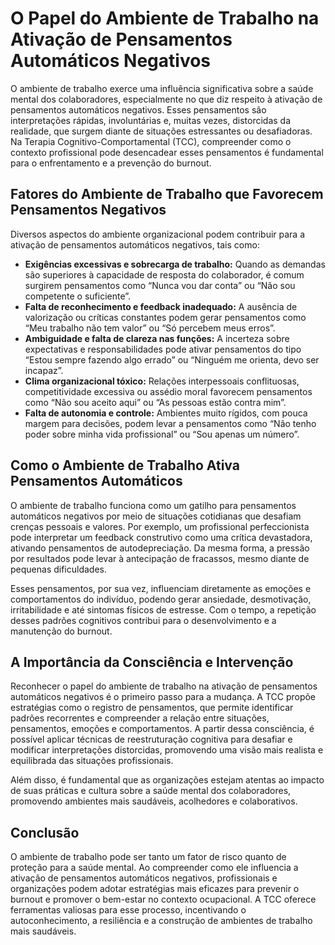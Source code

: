 
# O Papel do Ambiente de Trabalho na Ativação de Pensamentos Automáticos Negativos

O ambiente de trabalho exerce uma influência significativa sobre a saúde mental dos colaboradores, especialmente no que diz respeito à ativação de pensamentos automáticos negativos. Esses pensamentos são interpretações rápidas, involuntárias e, muitas vezes, distorcidas da realidade, que surgem diante de situações estressantes ou desafiadoras. Na Terapia Cognitivo-Comportamental (TCC), compreender como o contexto profissional pode desencadear esses pensamentos é fundamental para o enfrentamento e a prevenção do burnout.

## Fatores do Ambiente de Trabalho que Favorecem Pensamentos Negativos

Diversos aspectos do ambiente organizacional podem contribuir para a ativação de pensamentos automáticos negativos, tais como:

- **Exigências excessivas e sobrecarga de trabalho:** Quando as demandas são superiores à capacidade de resposta do colaborador, é comum surgirem pensamentos como “Nunca vou dar conta” ou “Não sou competente o suficiente”.
- **Falta de reconhecimento e feedback inadequado:** A ausência de valorização ou críticas constantes podem gerar pensamentos como “Meu trabalho não tem valor” ou “Só percebem meus erros”.
- **Ambiguidade e falta de clareza nas funções:** A incerteza sobre expectativas e responsabilidades pode ativar pensamentos do tipo “Estou sempre fazendo algo errado” ou “Ninguém me orienta, devo ser incapaz”.
- **Clima organizacional tóxico:** Relações interpessoais conflituosas, competitividade excessiva ou assédio moral favorecem pensamentos como “Não sou aceito aqui” ou “As pessoas estão contra mim”.
- **Falta de autonomia e controle:** Ambientes muito rígidos, com pouca margem para decisões, podem levar a pensamentos como “Não tenho poder sobre minha vida profissional” ou “Sou apenas um número”.

## Como o Ambiente de Trabalho Ativa Pensamentos Automáticos

O ambiente de trabalho funciona como um gatilho para pensamentos automáticos negativos por meio de situações cotidianas que desafiam crenças pessoais e valores. Por exemplo, um profissional perfeccionista pode interpretar um feedback construtivo como uma crítica devastadora, ativando pensamentos de autodepreciação. Da mesma forma, a pressão por resultados pode levar à antecipação de fracassos, mesmo diante de pequenas dificuldades.

Esses pensamentos, por sua vez, influenciam diretamente as emoções e comportamentos do indivíduo, podendo gerar ansiedade, desmotivação, irritabilidade e até sintomas físicos de estresse. Com o tempo, a repetição desses padrões cognitivos contribui para o desenvolvimento e a manutenção do burnout.

## A Importância da Consciência e Intervenção

Reconhecer o papel do ambiente de trabalho na ativação de pensamentos automáticos negativos é o primeiro passo para a mudança. A TCC propõe estratégias como o registro de pensamentos, que permite identificar padrões recorrentes e compreender a relação entre situações, pensamentos, emoções e comportamentos. A partir dessa consciência, é possível aplicar técnicas de reestruturação cognitiva para desafiar e modificar interpretações distorcidas, promovendo uma visão mais realista e equilibrada das situações profissionais.

Além disso, é fundamental que as organizações estejam atentas ao impacto de suas práticas e cultura sobre a saúde mental dos colaboradores, promovendo ambientes mais saudáveis, acolhedores e colaborativos.

## Conclusão

O ambiente de trabalho pode ser tanto um fator de risco quanto de proteção para a saúde mental. Ao compreender como ele influencia a ativação de pensamentos automáticos negativos, profissionais e organizações podem adotar estratégias mais eficazes para prevenir o burnout e promover o bem-estar no contexto ocupacional. A TCC oferece ferramentas valiosas para esse processo, incentivando o autoconhecimento, a resiliência e a construção de ambientes de trabalho mais saudáveis.
```
